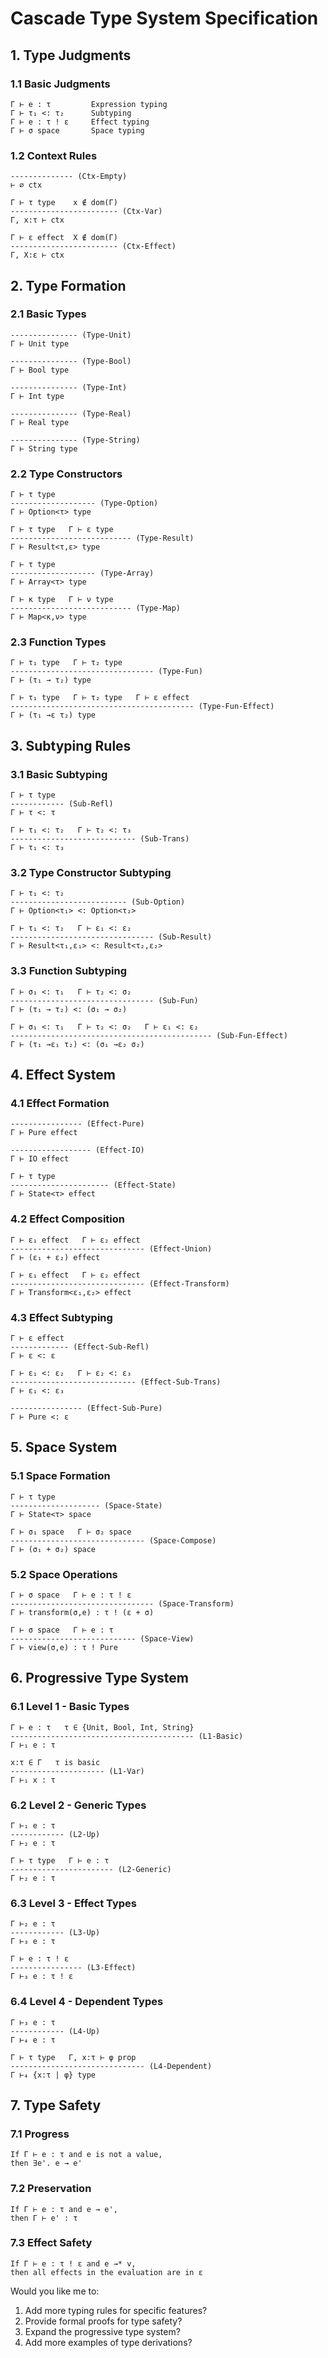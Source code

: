 # Cascade Type System Specification

## 1. Type Judgments

### 1.1 Basic Judgments
```
Γ ⊢ e : τ         Expression typing
Γ ⊢ τ₁ <: τ₂      Subtyping
Γ ⊢ e : τ ! ε     Effect typing
Γ ⊢ σ space       Space typing
```

### 1.2 Context Rules
```
-------------- (Ctx-Empty)
⊢ ∅ ctx

Γ ⊢ τ type    x ∉ dom(Γ)
------------------------ (Ctx-Var)
Γ, x:τ ⊢ ctx

Γ ⊢ ε effect  X ∉ dom(Γ)
------------------------ (Ctx-Effect)
Γ, X:ε ⊢ ctx
```

## 2. Type Formation

### 2.1 Basic Types
```
--------------- (Type-Unit)
Γ ⊢ Unit type

--------------- (Type-Bool)
Γ ⊢ Bool type

--------------- (Type-Int)
Γ ⊢ Int type

--------------- (Type-Real)
Γ ⊢ Real type

--------------- (Type-String)
Γ ⊢ String type
```

### 2.2 Type Constructors
```
Γ ⊢ τ type
------------------- (Type-Option)
Γ ⊢ Option<τ> type

Γ ⊢ τ type   Γ ⊢ ε type
--------------------------- (Type-Result)
Γ ⊢ Result<τ,ε> type

Γ ⊢ τ type
------------------- (Type-Array)
Γ ⊢ Array<τ> type

Γ ⊢ κ type   Γ ⊢ ν type
--------------------------- (Type-Map)
Γ ⊢ Map<κ,ν> type
```

### 2.3 Function Types
```
Γ ⊢ τ₁ type   Γ ⊢ τ₂ type
-------------------------------- (Type-Fun)
Γ ⊢ (τ₁ → τ₂) type

Γ ⊢ τ₁ type   Γ ⊢ τ₂ type   Γ ⊢ ε effect
----------------------------------------- (Type-Fun-Effect)
Γ ⊢ (τ₁ →ε τ₂) type
```

## 3. Subtyping Rules

### 3.1 Basic Subtyping
```
Γ ⊢ τ type
------------ (Sub-Refl)
Γ ⊢ τ <: τ

Γ ⊢ τ₁ <: τ₂   Γ ⊢ τ₂ <: τ₃
---------------------------- (Sub-Trans)
Γ ⊢ τ₁ <: τ₃
```

### 3.2 Type Constructor Subtyping
```
Γ ⊢ τ₁ <: τ₂
-------------------------- (Sub-Option)
Γ ⊢ Option<τ₁> <: Option<τ₂>

Γ ⊢ τ₁ <: τ₂   Γ ⊢ ε₁ <: ε₂
-------------------------------- (Sub-Result)
Γ ⊢ Result<τ₁,ε₁> <: Result<τ₂,ε₂>
```

### 3.3 Function Subtyping
```
Γ ⊢ σ₁ <: τ₁   Γ ⊢ τ₂ <: σ₂
-------------------------------- (Sub-Fun)
Γ ⊢ (τ₁ → τ₂) <: (σ₁ → σ₂)

Γ ⊢ σ₁ <: τ₁   Γ ⊢ τ₂ <: σ₂   Γ ⊢ ε₁ <: ε₂
--------------------------------------------- (Sub-Fun-Effect)
Γ ⊢ (τ₁ →ε₁ τ₂) <: (σ₁ →ε₂ σ₂)
```

## 4. Effect System

### 4.1 Effect Formation
```
---------------- (Effect-Pure)
Γ ⊢ Pure effect

------------------ (Effect-IO)
Γ ⊢ IO effect

Γ ⊢ τ type
---------------------- (Effect-State)
Γ ⊢ State<τ> effect
```

### 4.2 Effect Composition
```
Γ ⊢ ε₁ effect   Γ ⊢ ε₂ effect
------------------------------ (Effect-Union)
Γ ⊢ (ε₁ + ε₂) effect

Γ ⊢ ε₁ effect   Γ ⊢ ε₂ effect
------------------------------ (Effect-Transform)
Γ ⊢ Transform<ε₁,ε₂> effect
```

### 4.3 Effect Subtyping
```
Γ ⊢ ε effect
------------- (Effect-Sub-Refl)
Γ ⊢ ε <: ε

Γ ⊢ ε₁ <: ε₂   Γ ⊢ ε₂ <: ε₃
---------------------------- (Effect-Sub-Trans)
Γ ⊢ ε₁ <: ε₃

---------------- (Effect-Sub-Pure)
Γ ⊢ Pure <: ε
```

## 5. Space System

### 5.1 Space Formation
```
Γ ⊢ τ type
-------------------- (Space-State)
Γ ⊢ State<τ> space

Γ ⊢ σ₁ space   Γ ⊢ σ₂ space
------------------------------ (Space-Compose)
Γ ⊢ (σ₁ + σ₂) space
```

### 5.2 Space Operations
```
Γ ⊢ σ space   Γ ⊢ e : τ ! ε
-------------------------------- (Space-Transform)
Γ ⊢ transform(σ,e) : τ ! (ε + σ)

Γ ⊢ σ space   Γ ⊢ e : τ
---------------------------- (Space-View)
Γ ⊢ view(σ,e) : τ ! Pure
```

## 6. Progressive Type System

### 6.1 Level 1 - Basic Types
```
Γ ⊢ e : τ   τ ∈ {Unit, Bool, Int, String}
----------------------------------------- (L1-Basic)
Γ ⊢₁ e : τ

x:τ ∈ Γ   τ is basic
--------------------- (L1-Var)
Γ ⊢₁ x : τ
```

### 6.2 Level 2 - Generic Types
```
Γ ⊢₁ e : τ
------------ (L2-Up)
Γ ⊢₂ e : τ

Γ ⊢ τ type   Γ ⊢ e : τ
----------------------- (L2-Generic)
Γ ⊢₂ e : τ
```

### 6.3 Level 3 - Effect Types
```
Γ ⊢₂ e : τ
------------ (L3-Up)
Γ ⊢₃ e : τ

Γ ⊢ e : τ ! ε
---------------- (L3-Effect)
Γ ⊢₃ e : τ ! ε
```

### 6.4 Level 4 - Dependent Types
```
Γ ⊢₃ e : τ
------------ (L4-Up)
Γ ⊢₄ e : τ

Γ ⊢ τ type   Γ, x:τ ⊢ φ prop
------------------------------ (L4-Dependent)
Γ ⊢₄ {x:τ | φ} type
```

## 7. Type Safety

### 7.1 Progress
```
If Γ ⊢ e : τ and e is not a value,
then ∃e'. e → e'
```

### 7.2 Preservation
```
If Γ ⊢ e : τ and e → e',
then Γ ⊢ e' : τ
```

### 7.3 Effect Safety
```
If Γ ⊢ e : τ ! ε and e →* v,
then all effects in the evaluation are in ε
```

Would you like me to:
1. Add more typing rules for specific features?
2. Provide formal proofs for type safety?
3. Expand the progressive type system?
4. Add more examples of type derivations?
